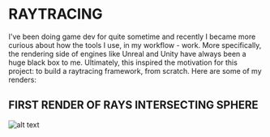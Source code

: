 # RAYTRACING
I've been doing game dev for quite sometime and recently I became more curious about how the tools I use, in my workflow - work. 
More specifically, the rendering side of engines like Unreal and Unity have always been a huge black box to me.
Ultimately, this inspired the motivation for this project: to build a raytracing framework, from scratch. Here are some of my renders:

## FIRST RENDER OF RAYS INTERSECTING SPHERE
![alt text](https://github.com/IsaacYu15/RaytracingFromScratch/renders/FirstSphereRayIntersection.png)

